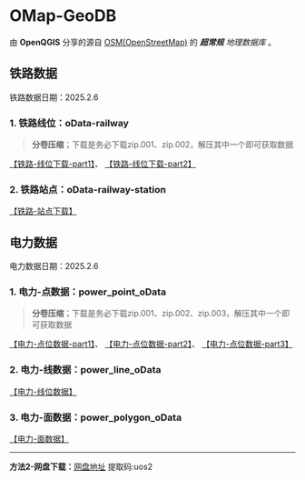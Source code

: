 # OMap-GeoDB
由 **OpenQGIS** 分享的源自 [OSM(OpenStreetMap)](https://www.openstreetmap.org/) 的 ***超常规** 地理数据库* 。

## 铁路数据
铁路数据日期：2025.2.6

### 1. 铁路线位：oData-railway
> **分卷压缩**；下载是务必下载zip.001、zip.002，解压其中一个即可获取数据

[【铁路-线位下载-part1】](https://github.com/OpenQGIS/OMap-GeoDB/blob/main/oData-railway/%E9%93%81%E8%B7%AF.zip.001)、
[【铁路-线位下载-part2】](https://github.com/OpenQGIS/OMap-GeoDB/blob/main/oData-railway/%E9%93%81%E8%B7%AF.zip.002)


### 2. 铁路站点：oData-railway-station

[【铁路-站点下载】](https://github.com/OpenQGIS/OMap-GeoDB/tree/main/oData-railway-station)


## 电力数据
电力数据日期：2025.2.6

### 1. 电力-点数据：power_point_oData
> **分卷压缩**；下载是务必下载zip.001、zip.002、zip.003，解压其中一个即可获取数据

[【电力-点位数据-part1】](https://github.com/OpenQGIS/OMap-GeoDB/blob/main/oData-power/power_point_oData.zip.001)、
[【电力-点位数据-part2】](https://github.com/OpenQGIS/OMap-GeoDB/blob/main/oData-power/power_point_oData.zip.002)、
[【电力-点位数据-part3】](https://github.com/OpenQGIS/OMap-GeoDB/blob/main/oData-power/power_point_oData.zip.003)

### 2. 电力-线数据：power_line_oData
[【电力-线位数据】](https://github.com/OpenQGIS/OMap-GeoDB/blob/main/oData-power/power_line_oData.7z)

### 3. 电力-面数据：power_polygon_oData
[【电力-面数据】](https://github.com/OpenQGIS/OMap-GeoDB/blob/main/oData-power/power_polygon_oData.7z)

---

**方法2-网盘下载：**[网盘地址](https://caiyun.139.com/m/i?2jQXim20qyrqi)    提取码:uos2
